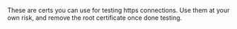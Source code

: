 These are certs you can use for testing https connections.
Use them at your own risk, and remove the root certificate once done testing.

